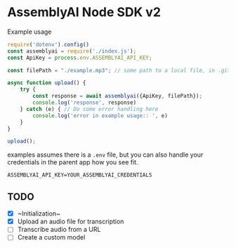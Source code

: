 # AssemblyAI Node SDK v2

Example usage 
```js
require('dotenv').config()
const assemblyai = require('./index.js');
const ApiKey = process.env.ASSEMBLYAI_API_KEY;

const filePath = "./example.mp3"; // some path to a local file, in .gitignore 

async function upload() {
    try {
        const response = await assemblyai({ApiKey, filePath});
        console.log('response', response)
    } catch (e) { // Do some error handling here
        console.log('error in example usage:: ', e)
    }
}

upload();
```

examples assumes there is a `.env` file, but you can also handle your credentials in the parent app how you see fit.
```env
ASSEMBLYAI_API_KEY=YOUR_ASSEMBLYAI_CREDENTIALS
```

## TODO
- [x] ~Initialization~
- [x] Upload an audio file for transcription
- [ ] Transcribe audio from a URL
- [ ] Create a custom model
